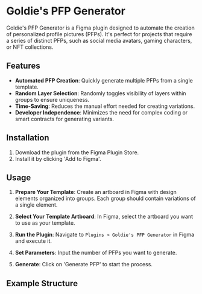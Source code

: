 # Goldie's PFP Generator

Goldie's PFP Generator is a Figma plugin designed to automate the creation of personalized profile pictures (PFPs). It's perfect for projects that require a series of distinct PFPs, such as social media avatars, gaming characters, or NFT collections.

## Features

- **Automated PFP Creation**: Quickly generate multiple PFPs from a single template.
- **Random Layer Selection**: Randomly toggles visibility of layers within groups to ensure uniqueness.
- **Time-Saving**: Reduces the manual effort needed for creating variations.
- **Developer Independence**: Minimizes the need for complex coding or smart contracts for generating variants.

## Installation

1. Download the plugin from the Figma Plugin Store.
2. Install it by clicking 'Add to Figma'.

## Usage

1. **Prepare Your Template**: Create an artboard in Figma with design elements organized into groups. Each group should contain variations of a single element.

2. **Select Your Template Artboard**: In Figma, select the artboard you want to use as your template.

3. **Run the Plugin**: Navigate to `Plugins > Goldie's PFP Generator` in Figma and execute it.

4. **Set Parameters**: Input the number of PFPs you want to generate.

5. **Generate**: Click on 'Generate PFP' to start the process.

## Example Structure

